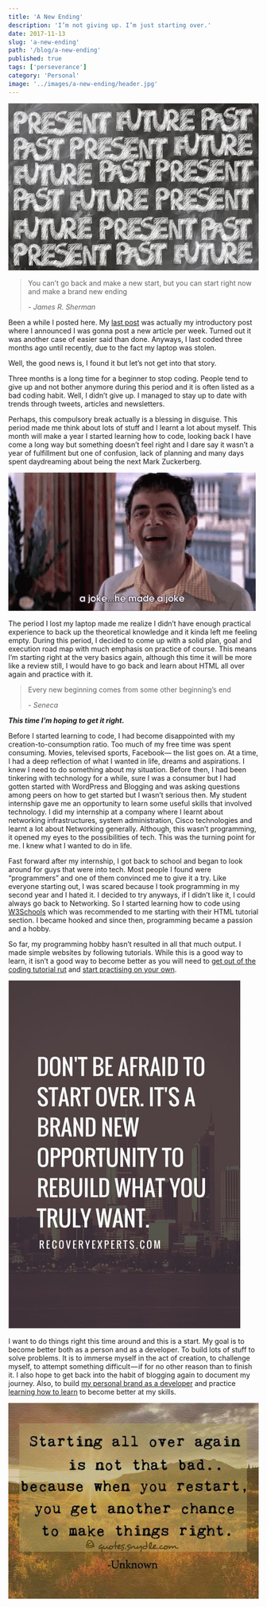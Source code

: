 ```yaml
---
title: 'A New Ending'
description: 'I’m not giving up. I’m just starting over.'
date: 2017-11-13
slug: 'a-new-ending'
path: '/blog/a-new-ending'
published: true
tags: ['perseverance']
category: 'Personal'
image: '../images/a-new-ending/header.jpg'
---
```


![Starting over](../images/a-new-ending/header.jpg)

> You can’t go back and make a new start, but you can start right now and make a brand new ending
>
> _- James R. Sherman_

Been a while I posted here. My [last post](./hello-world) was actually my introductory post where I announced I was gonna post a new article per week. Turned out it was another case of easier said than done.
Anyways, I last coded three months ago until recently, due to the fact my laptop was stolen.

Well, the good news is, I found it but let’s not get into that story.

Three months is a long time for a beginner to stop coding. People tend to give up and not bother anymore during this period and it is often listed as a bad coding habit. Well, I didn’t give up. I managed to stay up to date with 
trends through tweets, articles and newsletters.

Perhaps, this compulsory break actually is a blessing in disguise. This period made me think about lots of stuff and I learnt a lot about myself. This month will make a year I started learning how to code, looking back I have come a long way but something doesn’t feel right and I dare say it wasn’t a year of fulfillment but one of confusion, lack of planning and many days spent daydreaming about being the next Mark Zuckerberg.

![bean smiling](../images/a-new-ending/tenor.gif)

The period I lost my laptop made me realize I didn’t have enough practical experience to back up the theoretical knowledge and it kinda left me feeling empty. During this period, I decided to come up with a solid plan, goal and execution road map with much emphasis on practice of course. This means I’m starting right at the very basics again, although this time it will be more like a review still, I would have to go back and learn about HTML all over again and practice with it.

> Every new beginning comes from some other beginning’s end
>
> _- Seneca_

_**This time I’m hoping to get it right.**_

Before I started learning to code, I had become disappointed with my creation-to-consumption ratio. Too much of my free time was spent consuming. Movies, televised sports, Facebook— the list goes on. At a time, I had a deep reflection of what I wanted in life, dreams and aspirations. I knew I need to do something about my situation. Before then, I had been tinkering with technology for a while, sure I was a consumer but I had gotten started with WordPress and Blogging and was asking questions among peers on how to get started but I wasn’t serious then. My student internship gave me an opportunity to learn some useful skills that involved technology. I did my internship at a company where I learnt about networking infrastructures, system administration, Cisco technologies and learnt a lot about Networking generally. Although, this wasn’t programming, it opened my eyes to the possibilities of tech. This was the turning point for me. I knew what I wanted to do in life.

Fast forward after my internship, I got back to school and began to look around for guys that were into tech. Most people I found were “programmers” and one of them convinced me to give it a try. Like everyone starting out, I was scared because I took programming in my second year and I hated it. I decided to try anyways, if I didn’t like it, I could always go back to Networking. So I started learning how to code using [W3Schools](https://www.w3schools.com/) which was recommended to me starting with their HTML tutorial section. I became hooked and since then, programming became a passion and a hobby.

So far, my programming hobby hasn’t resulted in all that much output. I made simple websites by following tutorials. While this is a good way to learn, it isn’t a good way to become better as you will need to [get out of the coding tutorial rut](https://medium.freecodecamp.org/how-to-dig-yourself-out-of-the-coding-tutorial-rut-7d3b2232f234?source=user_profile---------6----------------) and [start practising on your own](https://dev.to/inidaname/newbie-developers-dont-trust-those-tutorials-1ib).

![quotes about beginning over](../images/a-new-ending/preview1.jpeg)

I want to do things right this time around and this is a start. My goal is to become better both as a person and as a developer. To build lots of stuff to solve problems. It is to immerse myself in the act of creation, to challenge myself, to attempt something difficult — if for no other reason than to finish it. I also hope to get back into the habit of blogging again to document my journey. Also, to build [my personal brand as a developer](https://medium.freecodecamp.org/building-your-personal-brand-as-a-new-web-developer-f6d4150fd217) and practice [learning how to learn](https://medium.freecodecamp.org/learning-how-to-learn-the-most-important-developer-skill-7bf62dfaf67d) to become better at my skills.

![quotes about beginning over](../images/a-new-ending/preview.jpeg)

<!-- <img src='images/a-new-ending/preview.jpeg'> -->
